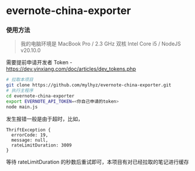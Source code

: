 # evernote-china-exporter

### 使用方法

> 我的电脑环境是 MacBook Pro / 2.3 GHz 双核 Intel Core i5 / NodeJS v20.10.0

需要提前申请开发者 Token - https://dev.yinxiang.com/doc/articles/dev_tokens.php

```bash
# 拉取本项目
git clone https://github.com/mylhyz/evernote-china-exporter.git
# 执行主程序
cd evernote-china-exporter
export EVERNOTE_API_TOKEN=<你自己申请的token>
node main.js
```

发生报错一般是由于超时，比如，

```
ThriftException {
  errorCode: 19,
  message: null,
  rateLimitDuration: 3009
}
```
等待 rateLimitDuration 的秒数后重试即可，本项目有对已经拉取的笔记进行缓存